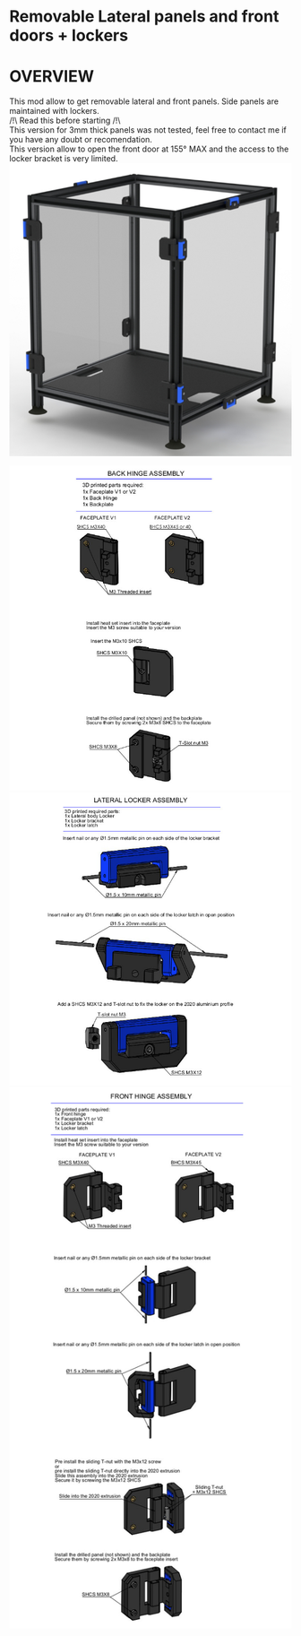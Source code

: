 # Removable Lateral panels and front doors + lockers 
# OVERVIEW
This mod allow to get removable lateral and front panels. Side panels are maintained with lockers.  
/!\ Read this before starting /!\  
This version for 3mm thick panels was not tested, feel free to contact me if you have any doubt or recomendation.  
This version allow to open the front door at 155° MAX and the access to the locker bracket is very limited.  
![Enclosure_01](Images/Enclosure_01.jpg)

![Back Hinge Assembly 3mm](Images/Back_Hinge_Assembly_3mm.jpg)
![Lateral_locker_Assembly_3mm](Images/Lateral_locker_Assembly_3mm.jpg)
![Front_Hinge_Assembly_3mm](Images/Front_Hinge_Assembly_3mm.jpg)
